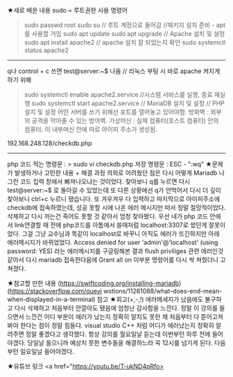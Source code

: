 ★새로 배운 내용
sudo = 루트권한 사용 명령어
> sudo passwd root
> sudo su // 루트 계정으로 들어감
//패키지 설치 준비 - apt를 사용할 거임
> sudo apt update
> sudo apt upgrade
// Apache 설치 및 설정
> sudo apt install apache2
// apache  설치 잘 되었는지 확인
> sudo systemctl status apache2
-------------------------------
q나 control + c 쓰면 test@server:~$ 나옴 
// 리눅스 부팅 시 바로 apache 켜지게 하기 위해
>sudo systemctl enable apache2.service
//시스템 서비스를 실행, 종료 재실행
> sudo systemctl start apache2.service
// MariaDB 설치 및 설정
// PHP 설치 및 설정
어떤 서버를 쓰기 위해선 포트를 열어놓고 있어야함. 
방화벽 : 외부의 공격을 막아줄 수 있는 방어벽. 
가상머신 : 실제 컴퓨터(호스트 컴퓨터) 안의 컴퓨터. 이 내부머신 안에 따로 아이피 주소가 생성됨.

192.168.248.128/checkdb.php 

------------
php 코드 적는 명령문 : > sudo vi checkdb.php
저장 명령문 : ESC - ":wq" 
★문제가 발생하거나 고민한 내용 + 해결 과정
의외로 어려웠던 점은 다시 어떻게 Mariadb 나 그런 코드 입력 창에서 빠져나오냐는 것이었다. 찾아보니 q를 누르면 다시  test@server:~$ 로 돌아갈 수 있었는데 또 다른 상황에선 
q가 안먹어서 다시 더 깊이 찾아보니 ctrl+c 누르니 됐습니다. 
또 겨우겨우 다 입력하고 마지막으로 아이피주소에 checkdb에 접속하였는데, 성공 못할 시에 나온 에러 메시지만 떠서 정말 절망적이었다. 삭제하고 다시 까는건 죽어도 못할 것 같아서
엄청 찾아봤다. 우선 내가 php 코드 안에서 link연결할 때 전에 php코드를 아톰에서 쓸때처럼 localhost:3307로 썼던게 잘못이었다. 그걸 그냥 교수님과 똑같이 localhost로
바꾸니 아직도 에러가 뜨긴하지만 아래 에러메시지가 바뀌었었다. Access denied for user 'admin'@'localhost' (using password: YES) 라는 에러메시지를 구글링해본 결과
flush priviliges 관련 에러인것 같아서 다시 mariadb 접속한다음에 Grant all on 이부분 명령어를 다시 싹 쳐줬더니 고쳐졌다.

★참고할 만한 내용
(https://swiftcoding.org/installing-mariadb)
(https://stackoverflow.com/quevi wstions/11261088/what-does-end-mean-when-displayed-in-a-terminal) 참고
★회고(+,-,!)
에러메세지가 났음에도 불구하고 다시 삭제하고 처음부터 안깔아도 됐음에 엄청난 감사함을 느낀다.
정말 이 강의를 들으면서 느낀건 어디 부분이 에러가 났는지 정확히 알지도 못한 채 처음부터 다 뜯어고쳐 봐야 한다는 점이 정말 힘들다.
visual studio C++ 처럼 어디가 에러났는지 정확히 알려주면 정말 좋겠다고 생각했다.
항상 강의를 월요일날 듣는데 이번부턴 하루 전에 들어야겠다. 당일날 들으니까 예상치 못한 변수들을 해결하느라 꼭 12시를 넘기게 된다.
다음부턴 일요일날 들어야겠다.

★유튜브 링크
<a href="https://youtu.be/T-ukND4pRfo>
